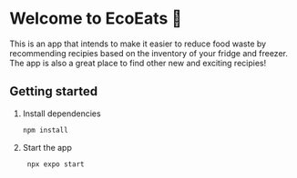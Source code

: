# Welcome to EcoEats 👋

This is an app that intends to make it easier to reduce food waste by recommending recipies based on the inventory of your fridge and freezer. The app is also a great place to find other new and exciting recipies!

## Getting started

1. Install dependencies

   ```bash
   npm install
   ```

2. Start the app

   ```bash
    npx expo start
   ```